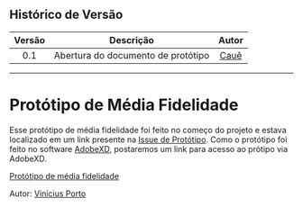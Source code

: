 ## Histórico de Versão

| <center>Versão</center> | <center>Descrição</center> | <center>Autor</center> |
| :----: | :-------: | :---: |
| 0.1 | Abertura do documento de protótipo | [Cauê](https://github.com/caue96) |

---

# Protótipo de Média Fidelidade

Esse protótipo de média fidelidade foi feito no começo do projeto e estava localizado em um link presente na [Issue de Protótipo](https://github.com/fga-eps-mds/2019.2-Vsign/issues/36). Como o protótipo foi feito no software [AdobeXD](https://www.adobe.com/br/products/xd.html), postaremos um link para acesso ao prótipo via AdobeXD.

[Protótipo de média fidelidade](https://xd.adobe.com/spec/d6ee789f-14c1-4f9e-7785-524cf38983a1-a0df/)

Autor: [Vinícius Porto](https://github.com/ViniciusPuerto)
